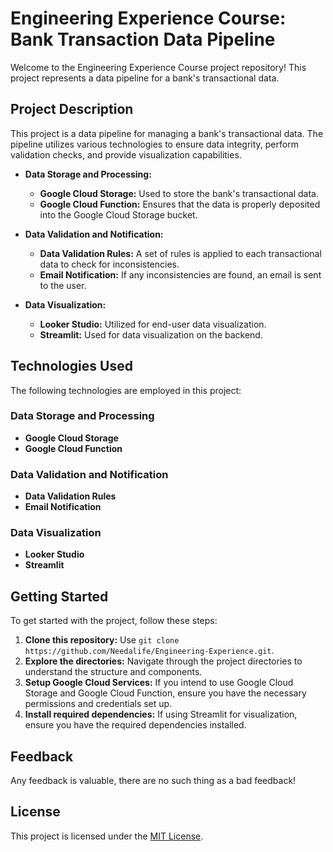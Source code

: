 # Engineering Experience Course: Bank Transaction Data Pipeline

Welcome to the Engineering Experience Course project repository! This project represents a data pipeline for a bank's transactional data.

## Project Description

This project is a data pipeline for managing a bank's transactional data. The pipeline utilizes various technologies to ensure data integrity, perform validation checks, and provide visualization capabilities.

- **Data Storage and Processing:**
  - **Google Cloud Storage:** Used to store the bank's transactional data.
  - **Google Cloud Function:** Ensures that the data is properly deposited into the Google Cloud Storage bucket.

- **Data Validation and Notification:**
  - **Data Validation Rules:** A set of rules is applied to each transactional data to check for inconsistencies.
  - **Email Notification:** If any inconsistencies are found, an email is sent to the user.

- **Data Visualization:**
  - **Looker Studio:** Utilized for end-user data visualization.
  - **Streamlit:** Used for data visualization on the backend.

## Technologies Used

The following technologies are employed in this project:

### Data Storage and Processing

- **Google Cloud Storage**
- **Google Cloud Function**

### Data Validation and Notification

- **Data Validation Rules**
- **Email Notification**

### Data Visualization

- **Looker Studio**
- **Streamlit**

## Getting Started

To get started with the project, follow these steps:

1. **Clone this repository:** Use `git clone https://github.com/Needalife/Engineering-Experience.git`.
2. **Explore the directories:** Navigate through the project directories to understand the structure and components.
3. **Setup Google Cloud Services:** If you intend to use Google Cloud Storage and Google Cloud Function, ensure you have the necessary permissions and credentials set up.
4. **Install required dependencies:** If using Streamlit for visualization, ensure you have the required dependencies installed.

## Feedback

Any feedback is valuable, there are no such thing as a bad feedback!

## License

This project is licensed under the [MIT License](LICENSE).
